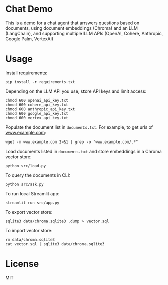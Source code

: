 Chat Demo
=========

This is a demo for a chat agent that answers questions based on documents, using document embeddings (Chroma) and an LLM (LangChain), and supporting multiple LLM APIs (OpenAI, Cohere, Anthropic, Google Palm, VertexAI)

# Usage

Install requirements:

    pip install -r requirements.txt

Depending on the LLM API you use, store API keys and limit access:

    chmod 600 openai_api_key.txt
    chmod 600 cohere_api_key.txt
    chmod 600 anthropic_api_key.txt
    chmod 600 google_api_key.txt
    chmod 600 vertex_api_key.txt

Populate the document list in `documents.txt`. For example, to get urls of www.example.com:

    wget -m www.example.com 2>&1 | grep -o "www.example.com/.*"

Load documents listed in `documents.txt` and store embeddings in a Chroma vector store:

    python src/load.py

To query the documents in CLI:

    python src/ask.py

To run local Streamlit app:

    streamlit run src/app.py

To export vector store:

    sqlite3 data/chroma.sqlite3 .dump > vector.sql

To import vector store:

    rm data/chroma.sqlite3
    cat vector.sql | sqlite3 data/chroma.sqlite3

# License

MIT
